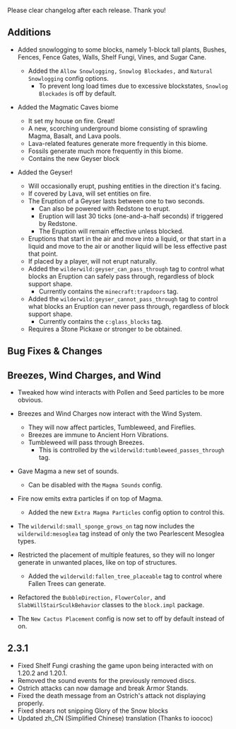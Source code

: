 Please clear changelog after each release.
Thank you!

Additions
-----------------
- Added snowlogging to some blocks, namely 1-block tall plants, Bushes, Fences, Fence Gates, Walls, Shelf Fungi, Vines, and Sugar Cane.
  - Added the `Allow Snowlogging,` `Snowlog Blockades,` and `Natural Snowlogging` config options.
    - To prevent long load times due to excessive blockstates, `Snowlog Blockades` is off by default.

- Added the Magmatic Caves biome
  - It set my house on fire. Great!
  - A new, scorching underground biome consisting of sprawling Magma, Basalt, and Lava pools.
  - Lava-related features generate more frequently in this biome.
  - Fossils generate much more frequently in this biome.
  - Contains the new Geyser block

- Added the Geyser!
  - Will occasionally erupt, pushing entities in the direction it's facing.
   - If covered by Lava, will set entities on fire.
   - The Eruption of a Geyser lasts between one to two seconds.
     - Can also be powered with Redstone to erupt.
     - Eruption will last 30 ticks (one-and-a-half seconds) if triggered by Redstone.
     - The Eruption will remain effective unless blocked.
   - Eruptions that start in the air and move into a liquid, or that start in a liquid and move to the air or another liquid will be less effective past that point.
   - If placed by a player, will not erupt naturally.
   - Added the `wilderwild:geyser_can_pass_through` tag to control what blocks an Eruption can safely pass through, regardless of block support shape.
     - Currently contains the `minecraft:trapdoors` tag.
   - Added the `wilderwild:geyser_cannot_pass_through` tag to control what blocks an Eruption can never pass through, regardless of block support shape.
     - Currently contains the `c:glass_blocks` tag.
  - Requires a Stone Pickaxe or stronger to be obtained.

Bug Fixes & Changes
---

## Breezes, Wind Charges, and Wind
- Tweaked how wind interacts with Pollen and Seed particles to be more obvious.
- Breezes and Wind Charges now interact with the Wind System.
  - They will now affect particles, Tumbleweed, and Fireflies.
  - Breezes are immune to Ancient Horn Vibrations.
  - Tumbleweed will pass through Breezes.
    - This is controlled by the `wilderwild:tumbleweed_passes_through` tag.

- Gave Magma a new set of sounds.
  - Can be disabled with the `Magma Sounds` config.
- Fire now emits extra particles if on top of Magma.
  - Added the new `Extra Magma Particles` config option to control this.
- The `wilderwild:small_sponge_grows_on` tag now includes the `wilderwild:mesoglea` tag instead of only the two Pearlescent Mesoglea types.
- Restricted the placement of multiple features, so they will no longer generate in unwanted places, like on top of structures.
  - Added the `wilderwild:fallen_tree_placeable` tag to control where Fallen Trees can generate.
- Refactored the `BubbleDirection,` `FlowerColor,` and `SlabWillStairSculkBehavior` classes to the `block.impl` package.
- The `New Cactus Placement` config is now set to off by default instead of on.

2.3.1
---
- Fixed Shelf Fungi crashing the game upon being interacted with on 1.20.2 and 1.20.1.
- Removed the sound events for the previously removed discs.
- Ostrich attacks can now damage and break Armor Stands.
- Fixed the death message from an Ostrich's attack not displaying properly.
- Fixed shears not snipping Glory of the Snow blocks
- Updated zh_CN (Simplified Chinese) translation (Thanks to ioococ)
